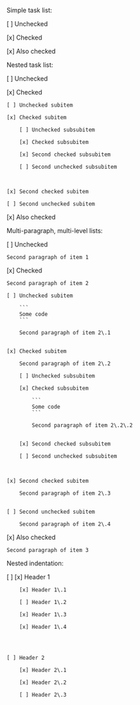 ﻿Simple task list\:

[ ]	Unchecked

[x]	Checked

[x]	Also checked


Nested task list\:

[ ]	Unchecked

[x]	Checked 
	
	[ ]	Unchecked subitem
	
	[x]	Checked subitem 
		
		[ ]	Unchecked subsubitem
		
		[x]	Checked subsubitem
		
		[x]	Second checked subsubitem
		
		[ ]	Second unchecked subsubitem
		
		
	
	[x]	Second checked subitem
	
	[ ]	Second unchecked subitem
	
	

[x]	Also checked


Multi\-paragraph, multi\-level lists\:

[ ]	Unchecked
	
	Second paragraph of item 1
	

[x]	Checked
	
	Second paragraph of item 2
	
	[ ]	Unchecked subitem
		
		```
		Some code
		```
		
		Second paragraph of item 2\.1
		
	
	[x]	Checked subitem
		
		Second paragraph of item 2\.2
		
		[ ]	Unchecked subsubitem
		
		[x]	Checked subsubitem
			
			```
			Some code
			```
			
			Second paragraph of item 2\.2\.2
			
		
		[x]	Second checked subsubitem
		
		[ ]	Second unchecked subsubitem
		
		
	
	[x]	Second checked subitem
		
		Second paragraph of item 2\.3
		
	
	[ ]	Second unchecked subitem
		
		Second paragraph of item 2\.4
		
	
	

[x]	Also checked
	
	Second paragraph of item 3
	


Nested indentation\:

[ ]	[x]	Header 1
		
		[x]	Header 1\.1
		
		[ ]	Header 1\.2
		
		[x]	Header 1\.3
		
		[x]	Header 1\.4
		
		
	
	
	[ ]	Header 2
		
		[x]	Header 2\.1
		
		[x]	Header 2\.2
		
		[ ]	Header 2\.3
		
		
	
	


